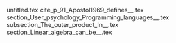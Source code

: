 untitled.tex
cite_p_91_Apostol1969_defines__.tex
section_User_psychology_Programming_languages__.tex
subsection_The_outer_product_In__.tex
section_Linear_algebra_can_be__.tex

